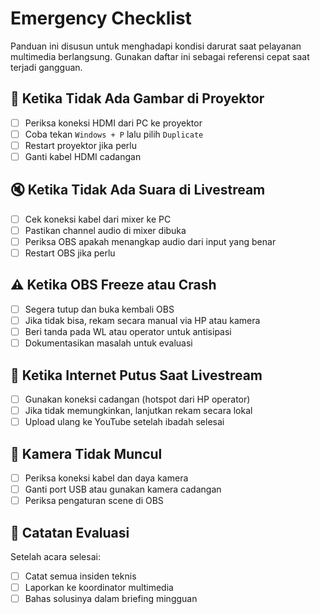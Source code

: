 # Emergency Checklist

Panduan ini disusun untuk menghadapi kondisi darurat saat pelayanan multimedia berlangsung. Gunakan daftar ini sebagai referensi cepat saat terjadi gangguan.

## 🔧 Ketika Tidak Ada Gambar di Proyektor

* [ ] Periksa koneksi HDMI dari PC ke proyektor
* [ ] Coba tekan `Windows + P` lalu pilih `Duplicate`
* [ ] Restart proyektor jika perlu
* [ ] Ganti kabel HDMI cadangan

## 🔇 Ketika Tidak Ada Suara di Livestream

* [ ] Cek koneksi kabel dari mixer ke PC
* [ ] Pastikan channel audio di mixer dibuka
* [ ] Periksa OBS apakah menangkap audio dari input yang benar
* [ ] Restart OBS jika perlu

## ⚠️ Ketika OBS Freeze atau Crash

* [ ] Segera tutup dan buka kembali OBS
* [ ] Jika tidak bisa, rekam secara manual via HP atau kamera
* [ ] Beri tanda pada WL atau operator untuk antisipasi
* [ ] Dokumentasikan masalah untuk evaluasi

## 📶 Ketika Internet Putus Saat Livestream

* [ ] Gunakan koneksi cadangan (hotspot dari HP operator)
* [ ] Jika tidak memungkinkan, lanjutkan rekam secara lokal
* [ ] Upload ulang ke YouTube setelah ibadah selesai

## 📸 Kamera Tidak Muncul

* [ ] Periksa koneksi kabel dan daya kamera
* [ ] Ganti port USB atau gunakan kamera cadangan
* [ ] Periksa pengaturan scene di OBS

## 📄 Catatan Evaluasi

Setelah acara selesai:
* [ ] Catat semua insiden teknis
* [ ] Laporkan ke koordinator multimedia
* [ ] Bahas solusinya dalam briefing mingguan